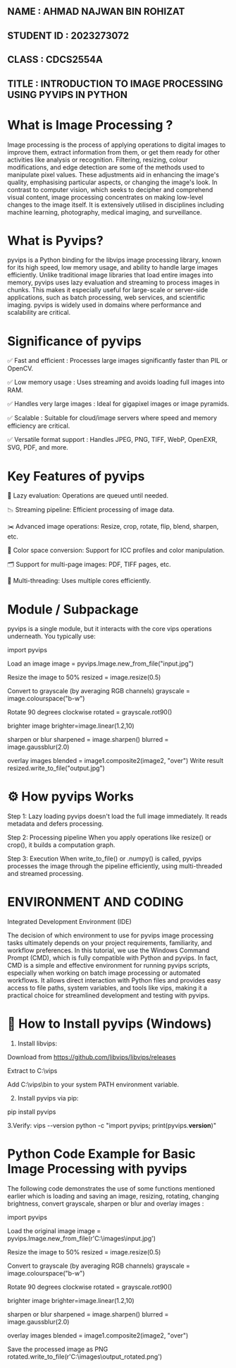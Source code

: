 ## NAME : AHMAD NAJWAN BIN ROHIZAT 

## STUDENT ID : 2023273072

## CLASS : CDCS2554A

## TITLE : INTRODUCTION TO IMAGE PROCESSING USING PYVIPS IN PYTHON

# What is Image Processing ?

Image processing is the process of applying operations to digital images to improve them, extract information from them, or get them ready for other activities like analysis or recognition.  Filtering, resizing, colour modifications, and edge detection are some of the methods used to manipulate pixel values.  These adjustments aid in enhancing the image's quality, emphasising particular aspects, or changing the image's look.  In contrast to computer vision, which seeks to decipher and comprehend visual content, image processing concentrates on making low-level changes to the image itself.  It is extensively utilised in disciplines including machine learning, photography, medical imaging, and surveillance.

# What is Pyvips?

pyvips is a Python binding for the libvips image processing library, known for its high speed, low memory usage, and ability to handle large images efficiently. Unlike traditional image libraries that load entire images into memory, pyvips uses lazy evaluation and streaming to process images in chunks. This makes it especially useful for large-scale or server-side applications, such as batch processing, web services, and scientific imaging. pyvips is widely used in domains where performance and scalability are critical.

# Significance of pyvips

✅ Fast and efficient           : Processes large images significantly faster than PIL or OpenCV.

✅ Low memory usage             : Uses streaming and avoids loading full images into RAM.

✅ Handles very large images    : Ideal for gigapixel images or image pyramids.

✅ Scalable                     : Suitable for cloud/image servers where speed and memory efficiency are critical.

✅ Versatile format support      : Handles JPEG, PNG, TIFF, WebP, OpenEXR, SVG, PDF, and more.



# Key Features of pyvips

🧠 Lazy evaluation: Operations are queued until needed.

📉 Streaming pipeline: Efficient processing of image data.

✂️ Advanced image operations: Resize, crop, rotate, flip, blend, sharpen, etc.

🔄 Color space conversion: Support for ICC profiles and color manipulation.

🗂️ Support for multi-page images: PDF, TIFF pages, etc.

🔁 Multi-threading: Uses multiple cores efficiently.


# Module / Subpackage
pyvips is a single module, but it interacts with the core vips operations underneath. You typically use:

import pyvips

Load an image
image = pyvips.Image.new_from_file("input.jpg")

Resize the image to 50%
resized = image.resize(0.5)

Convert to grayscale (by averaging RGB channels)
grayscale = image.colourspace("b-w")

Rotate 90 degrees clockwise
rotated = grayscale.rot90()

brighter image
brighter=image.linear(1.2,10)

sharpen or blur
sharpened = image.sharpen()
blurred = image.gaussblur(2.0)

overlay images 
blended = image1.composite2(image2, "over")
Write result
resized.write_to_file("output.jpg")

# ⚙️ How pyvips Works
Step 1: Lazy loading
pyvips doesn't load the full image immediately. It reads metadata and defers processing.

Step 2: Processing pipeline
When you apply operations like resize() or crop(), it builds a computation graph.

Step 3: Execution
When write_to_file() or .numpy() is called, pyvips processes the image through the pipeline efficiently, using multi-threaded and streamed processing.

# ENVIRONMENT AND CODING
Integrated Development Environment (IDE)


The decision of which environment to use for pyvips image processing tasks ultimately depends on your project requirements, familiarity, and workflow preferences. In this tutorial, we use the Windows Command Prompt (CMD), which is fully compatible with Python and pyvips. In fact, CMD is a simple and effective environment for running pyvips scripts, especially when working on batch image processing or automated workflows. It allows direct interaction with Python files and provides easy access to file paths, system variables, and tools like vips, making it a practical choice for streamlined development and testing with pyvips.

# 💾 How to Install pyvips (Windows)
1. Install libvips:

Download from https://github.com/libvips/libvips/releases

Extract to C:\vips

Add C:\vips\bin to your system PATH environment variable.

2. Install pyvips via pip:

pip install pyvips

3.Verify:
vips --version
python -c "import pyvips; print(pyvips.__version__)"

# Python Code Example for Basic Image Processing with pyvips
The following code demonstrates the use of some functions mentioned earlier which is loading and saving an image, resizing, rotating, changing brightness, convert grayscale, sharpen or blur and overlay images :

import pyvips

Load the original image
image = pyvips.Image.new_from_file(r'C:\images\input.jpg')

Resize the image to 50%
resized = image.resize(0.5)

Convert to grayscale (by averaging RGB channels)
grayscale = image.colourspace("b-w")

Rotate 90 degrees clockwise
rotated = grayscale.rot90()

brighter image
brighter=image.linear(1.2,10)

sharpen or blur
sharpened = image.sharpen()
blurred = image.gaussblur(2.0)

overlay images 
blended = image1.composite2(image2, "over")

Save the processed image as PNG
rotated.write_to_file(r'C:\images\output_rotated.png')



